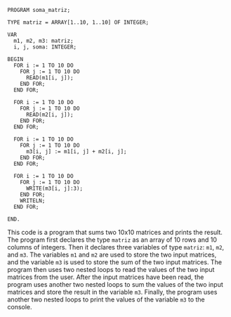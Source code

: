 ```portugal
PROGRAM soma_matriz;

TYPE matriz = ARRAY[1..10, 1..10] OF INTEGER;

VAR
  m1, m2, m3: matriz;
  i, j, soma: INTEGER;

BEGIN
  FOR i := 1 TO 10 DO
    FOR j := 1 TO 10 DO
      READ(m1[i, j]);
    END FOR;
  END FOR;

  FOR i := 1 TO 10 DO
    FOR j := 1 TO 10 DO
      READ(m2[i, j]);
    END FOR;
  END FOR;

  FOR i := 1 TO 10 DO
    FOR j := 1 TO 10 DO
      m3[i, j] := m1[i, j] + m2[i, j];
    END FOR;
  END FOR;

  FOR i := 1 TO 10 DO
    FOR j := 1 TO 10 DO
      WRITE(m3[i, j]:3);
    END FOR;
    WRITELN;
  END FOR;

END.
```

This code is a program that sums two 10x10 matrices and prints the result.
The program first declares the type `matriz` as an array of 10 rows and 10 columns of integers.
Then it declares three variables of type `matriz`: `m1`, `m2`, and `m3`.
The variables `m1` and `m2` are used to store the two input matrices, and the variable `m3` is used to store the sum of the two input matrices.
The program then uses two nested loops to read the values of the two input matrices from the user.
After the input matrices have been read, the program uses another two nested loops to sum the values of the two input matrices and store the result in the variable `m3`.
Finally, the program uses another two nested loops to print the values of the variable `m3` to the console.